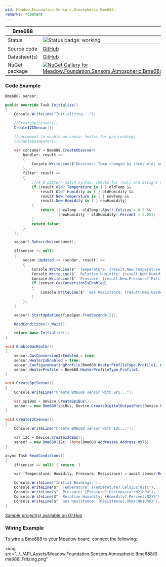 ```yaml
---
uid: Meadow.Foundation.Sensors.Atmospheric.Bme688
remarks: *content
---
```


| Bme688 | |
|--------|--------|
| Status | <img src="https://img.shields.io/badge/Working-brightgreen" style="width: auto; height: -webkit-fill-available;" alt="Status badge: working" /> |
| Source code | [GitHub](https://github.com/WildernessLabs/Meadow.Foundation/tree/main/Source/Meadow.Foundation.Peripherals/Sensors.Atmospheric.Bme68x/Driver/Drivers) |
| Datasheet(s) | [GitHub](https://github.com/WildernessLabs/Meadow.Foundation/tree/main/Source/Meadow.Foundation.Peripherals/Sensors.Atmospheric.Bme68x/Datasheet) |
| NuGet package | <a href="https://www.nuget.org/packages/Meadow.Foundation.Sensors.Atmospheric.Bme68x/" target="_blank"><img src="https://img.shields.io/nuget/v/Meadow.Foundation.Sensors.Atmospheric.Bme68x.svg?label=Meadow.Foundation.Sensors.Atmospheric.Bme68x" alt="NuGet Gallery for Meadow.Foundation.Sensors.Atmospheric.Bme68x" /></a> |

### Code Example

```csharp
Bme688? sensor;

public override Task Initialize()
{
    Console.WriteLine("Initializing...");

    //CreateSpiSensor();
    CreateI2CSensor();

    //uncomment to enable on sensor heater for gas readings
    //EnableGasHeater();

    var consumer = Bme688.CreateObserver(
        handler: result =>
        {
            Console.WriteLine($"Observer: Temp changed by threshold; new temp: {result.New.Temperature?.Celsius:N2}C, old: {result.Old?.Temperature?.Celsius:N2}C");
        },
        filter: result =>
        {
            //c# 8 pattern match syntax. checks for !null and assigns var.
            if (result.Old?.Temperature is { } oldTemp &&
                result.Old?.Humidity is { } oldHumidity &&
                result.New.Temperature is { } newTemp && 
                result.New.Humidity is { } newHumidity)
            {
                return ((newTemp - oldTemp).Abs().Celsius > 0.5 &&
                        (newHumidity - oldHumidity).Percent > 0.05);
            }
            return false;
        }
    );

    sensor?.Subscribe(consumer);

    if(sensor != null)
    {
        sensor.Updated += (sender, result) =>
        {
            Console.WriteLine($"  Temperature: {result.New.Temperature?.Celsius:N2}C");
            Console.WriteLine($"  Relative Humidity: {result.New.Humidity:N2}%");
            Console.WriteLine($"  Pressure: {result.New.Pressure?.Millibar:N2}mbar ({result.New.Pressure?.Pascal:N2}Pa)");
            if (sensor.GasConversionIsEnabled)
            {
                Console.WriteLine($"  Gas Resistance: {result.New.GasResistance:N0}Ohms");
            }
        };
    }

    sensor?.StartUpdating(TimeSpan.FromSeconds(2));

    ReadConditions().Wait();

    return base.Initialize();
}

void EnableGasHeater()
{
    sensor.GasConversionIsEnabled = true;
    sensor.HeaterIsEnabled = true;
    sensor.ConfigureHeatingProfile(Bme688.HeaterProfileType.Profile1, new Temperature(300), TimeSpan.FromMilliseconds(100), new Temperature(22));
    sensor.HeaterProfile = Bme688.HeaterProfileType.Profile1;
}

void CreateSpiSensor()
{
    Console.WriteLine("Create BME688 sensor with SPI...");

    var spiBus = Device.CreateSpiBus();
    sensor = new Bme688(spiBus, Device.CreateDigitalOutputPort(Device.Pins.D01));
}

void CreateI2CSensor()
{
    Console.WriteLine("Create BME688 sensor with I2C...");

    var i2c = Device.CreateI2cBus();
    sensor = new Bme688(i2c, (byte)Bme688.Addresses.Address_0x76);
}

async Task ReadConditions()
{
    if(sensor == null) { return; }

    var (Temperature, Humidity, Pressure, Resistance) = await sensor.Read();

    Console.WriteLine("Initial Readings:");
    Console.WriteLine($"  Temperature: {Temperature?.Celsius:N2}C");
    Console.WriteLine($"  Pressure: {Pressure?.Hectopascal:N2}hPa");
    Console.WriteLine($"  Relative Humidity: {Humidity?.Percent:N2}%");
    Console.WriteLine($"  Gas Resistance: {Resistance?.Ohms:N0}Ohms");
}

```

[Sample project(s) available on GitHub](https://github.com/WildernessLabs/Meadow.Foundation/tree/main/Source/Meadow.Foundation.Peripherals/Sensors.Atmospheric.Bme68x/Samples/Bme688_Sample)

### Wiring Example

To wire a Bme688 to your Meadow board, connect the following:

<img src="../../API_Assets/Meadow.Foundation.Sensors.Atmospheric.Bme688/Bme688_Fritzing.png" 
